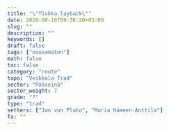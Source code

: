 ```yaml
---
title: "\"Tiukka layback\""
date: 2020-08-16T09:38:20+03:00
slug: ""
description: ""
keywords: []
draft: false
tags: ["nousematon"]
math: false
toc: false
category: "route"
topo: "Veikkola Trad"
sector: "Pääseinä"
sector_weight: 7
grade: "?"
type: "trad"
setters: ["Jan von Plato", "Maria Hämeen-Anttila"]
fa: ""
---
```


